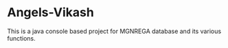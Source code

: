 # Angels-Vikash
This is a java console based project for MGNREGA database and its various functions.
